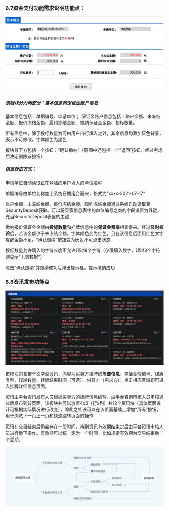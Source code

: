 ### **6.7资金支付功能需求说明功能点：**



![6.7需求分析](./img/6.7需求分析.png)

##### 该板块分为两部分：基本信息和保证金账户信息

基本信息包括：单据编号、申请单位；			保证金账户信息包括：账户余额、未冻结金额、报价冻结金额、履约冻结金额、缴纳保证金金额、投标数量。

所有信息中，除了投标数量为可由用户自行填入之外，其余信息均添加灰色背景，表示不可修改。字体颜色为黑色

板块最下方包括一个按钮：“确认缴纳”（原图中还包括一个“返回”按钮，经过考虑后决定删除该按钮）

##### 信息获取方式：

申请单位自动读取正在登陆的用户填入的单位名称

单据编号由单位名称加上系统日期组合而来，格式为“xxxx-2021-07-17”

账户余额、未冻结金额、报价冻结金额、履约冻结金额通过系统自动读取表SecurityDeposit获取。可以将买家信息表中的单位编号之类的字段设置为外键，充当SecurityDeposit表里的主键

缴纳报价保证金金额由**投标数量**和挂牌信息中的**保证金费率**相乘得来。经过**及时校验**后，若该金额少于未冻结金额，字体颜色变为红色，且在该信息后面用红色文字提醒金额不足。“确认缴纳”按钮变为灰色不可点击状态

投标数量允许填入的字符长度不允许超过8个字符（仅限填入数字，超过8个字符则显示“无效数据”）

点击“确认缴纳”并缴纳成功后弹出提示框，提示缴纳成功



### 6.8资讯发布功能点 

![6.8需求分析](./img/6.8需求分析.PNG)

该模块包含若干文字型资讯，内容为买卖方挂牌的**简要信息**，包括竞价编号、煤炭类型、煤炭数量、挂牌结束时间（可选）、供货方（需求方）。点击相应区域即可进入挂牌详细信息页面。

资讯由平台资讯发布人员根据买卖方的挂牌信息编写，由平台咨询审核人员审核通过后发布到该页面。该板块共可以放置4x3（行x列）共12个资讯块（具体页面设计可根据实际情况进行改变），除此之外该可以在该页面基础上增加“页码”按钮，用于浏览下一页上一页和快速跳转页面的操作

资讯在交易结束后仍会存在一段时间，待到资讯有效期结束之后由平台资讯审核人员进行撤下操作。有效期可以统一定为一个时间，比如规定有效期为交易结束后一个星期。

![6.8流程分析](./img/6.8流程分析.PNG)

